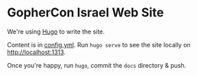 # GopherCon Israel Web Site

We're using [Hugo](https://gohugo.io/) to write the site.

Content is in [config.yml](config.yml). Run `hugo serve` to see the site locally on [http://localhost:1313](http://localhost:1313).

Once you're happy, run `hugo`, commit the `docs` directory & push.
